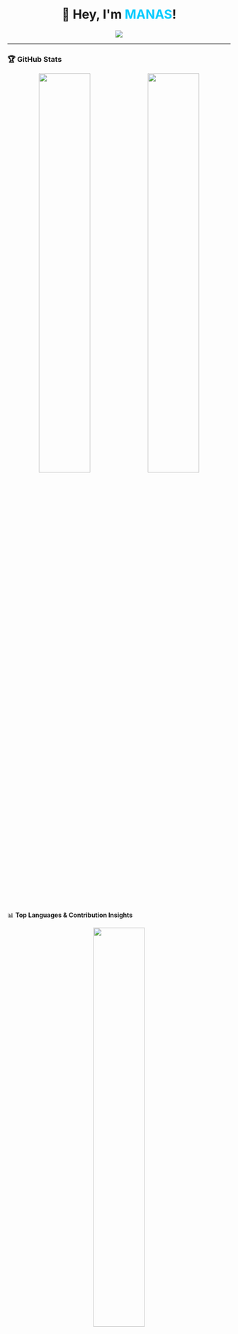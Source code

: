 ### <h1 align="center">👋 Hey, I'm <span style="color:#00ccff">MANAS</span>!</h1>

<p align="center">
  <img src="https://readme-typing-svg.herokuapp.com?font=Orbitron&size=30&duration=4000&pause=500&color=00ccff&center=true&vCenter=true&width=600&height=50&lines=🚀+Web+Developer;🤖+AI+%26+ML+Enthusiast;" />
</p>

---

### 🏆 GitHub Stats
<p align="center">
  <img src="https://github-readme-stats.vercel.app/api?username=manas-techie&show_icons=true&theme=radical&hide_border=true" width="48%" />
  <img src="https://github-readme-streak-stats.herokuapp.com/?user=manas-techie&theme=radical&hide_border=true" width="48%" />
</p>

📊 **Top Languages & Contribution Insights**
<div align="center">
  <a href="https://github.com/manas-techie">
    <img src="https://github-readme-stats.vercel.app/api/top-langs?username=manas-techie&show_icons=true&theme=radical&layout=compact&hide_border=true&langs_count=8" width="48%" />
    <img src="https://github-readme-activity-graph.vercel.app/graph?username=manas-techie&bg_color=000000&color=f1c40f&line=ff5733&point=ffffff&area=true&hide_border=true&theme=high-contrast" width="90%" />
  </a>
</div>

---

### 🌍 Connect with Me
<p align="center">
  <a href="https://www.linkedin.com/in/manas-shet-656a452b2/"><img src="https://img.shields.io/badge/-LinkedIn-0A66C2?style=for-the-badge&logo=linkedin&logoColor=white"></a>
  <a href="https://x.com/Manas_techie"><img src="https://img.shields.io/badge/-Twitter-1DA1F2?style=for-the-badge&logo=twitter&logoColor=white"></a>
  <a href=""><img src="https://img.shields.io/badge/-Stack Overflow-FE7A16?style=for-the-badge&logo=stackoverflow&logoColor=white"></a>
  <a href=""><img src="https://img.shields.io/badge/-LeetCode-FFA116?style=for-the-badge&logo=leetcode&logoColor=white"></a>
  <a href=""><img src="https://img.shields.io/badge/-Medium-000000?style=for-the-badge&logo=medium&logoColor=white"></a>
  <a href=""><img src="https://img.shields.io/badge/-YouTube-FF0000?style=for-the-badge&logo=youtube&logoColor=white"></a>
</p>

---

### 🚀 Tech Stack
<p align="center">
  <img src="https://skillicons.dev/icons?i=c,python,html,css,javascript,nodejs,express,mongodb,react,mysql,java,vscode" width="600" />
</p>

🧠 **Machine Learning Tools**
<p align="center">
  <img src="https://upload.wikimedia.org/wikipedia/commons/3/31/NumPy_logo_2020.svg" title="NumPy" width="50" />
  <img src="https://upload.wikimedia.org/wikipedia/commons/e/ed/Pandas_logo.svg" title="Pandas" width="50" />
</p>

---

### 🎮 Fun & Dynamic Stuff
🔥 **Check out my GitHub Profile Summary**: [View Insights](https://profile-summary-for-github.com/user/manas-techie)

🏆 **GitHub Achievements**
<p align="center">
    <img src="https://github-profile-trophy.vercel.app/?username=manas-techie&theme=discord&no-frame=true&margin-w=10" />
</p>

✨ **Daily Coding Motivation**
<p align="center">
  <img src="https://quotes-github-readme.vercel.app/api?type=horizontal&theme=tokyonight" />
</p>

---

### 🚀 Keep Coding, Keep Growing! 💙


